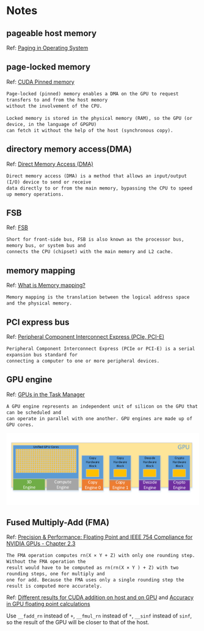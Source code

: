 # Notes

## pageable host memory
Ref: [Paging in Operating System](https://www.geeksforgeeks.org/paging-in-operating-system/)

## page-locked memory
Ref: [CUDA Pinned memory](http://www.orangeowlsolutions.com/archives/443)
```
Page-locked (pinned) memory enables a DMA on the GPU to request transfers to and from the host memory 
without the involvement of the CPU. 

Locked memory is stored in the physical memory (RAM), so the GPU (or device, in the language of GPGPU)
can fetch it without the help of the host (synchronous copy).
```

## directory memory access(DMA)
Ref: [Direct Memory Access (DMA)](https://www.techopedia.com/definition/2767/direct-memory-access-dma)

```
Direct memory access (DMA) is a method that allows an input/output (I/O) device to send or receive 
data directly to or from the main memory, bypassing the CPU to speed up memory operations.
```

## FSB
Ref: [FSB](https://www.computerhope.com/jargon/f/fsb.htm)

```
Short for front-side bus, FSB is also known as the processor bus, memory bus, or system bus and 
connects the CPU (chipset) with the main memory and L2 cache.
```

## memory mapping
Ref: [What is Memory mapping?](http://ecomputernotes.com/fundamental/input-output-and-memory/memory-mapping)

```
Memory mapping is the translation between the logical address space and the physical memory.
```

## PCI express bus
Ref: [Peripheral Component Interconnect Express (PCIe, PCI-E)](https://searchdatacenter.techtarget.com/definition/PCI-Express)

```
Peripheral Component Interconnect Express (PCIe or PCI-E) is a serial expansion bus standard for 
connecting a computer to one or more peripheral devices.
```

## GPU engine
Ref: [GPUs in the Task Manager](https://devblogs.microsoft.com/directx/gpus-in-the-task-manager/)

```
A GPU engine represents an independent unit of silicon on the GPU that can be scheduled and 
can operate in parallel with one another. GPU engines are made up of GPU cores.
```

![image](https://github.com/keineahnung2345/CUDA_by_practice/blob/note/12_Streams/GPU_engine_cores.png)

## Fused Multiply-Add (FMA)
Ref: [Precision & Performance: Floating Point and IEEE 754 Compliance for NVIDIA GPUs - Chapter 2.3](https://developer.download.nvidia.com/assets/cuda/files/NVIDIA-CUDA-Floating-Point.pdf)
```
The FMA operation computes rn(X × Y + Z) with only one rounding step. Without the FMA operation the 
result would have to be computed as rn(rn(X × Y ) + Z) with two rounding steps, one for multiply and 
one for add. Because the FMA uses only a single rounding step the result is computed more accurately.
```

Ref: [Different results for CUDA addition on host and on GPU](https://stackoverflow.com/questions/14406364/different-results-for-cuda-addition-on-host-and-on-gpu) and [Accuracy in GPU floating point calculations](https://devtalk.nvidia.com/default/topic/476419/cuda-programming-and-performance/accuracy-in-gpu-floating-point-calculations/post/3397972/#3397972)

Use `__fadd_rn` instead of `+`, `__fmul_rn` instead of `*`, `__sinf` instead of `sinf`, so the result of the GPU will be closer to that of the host.
